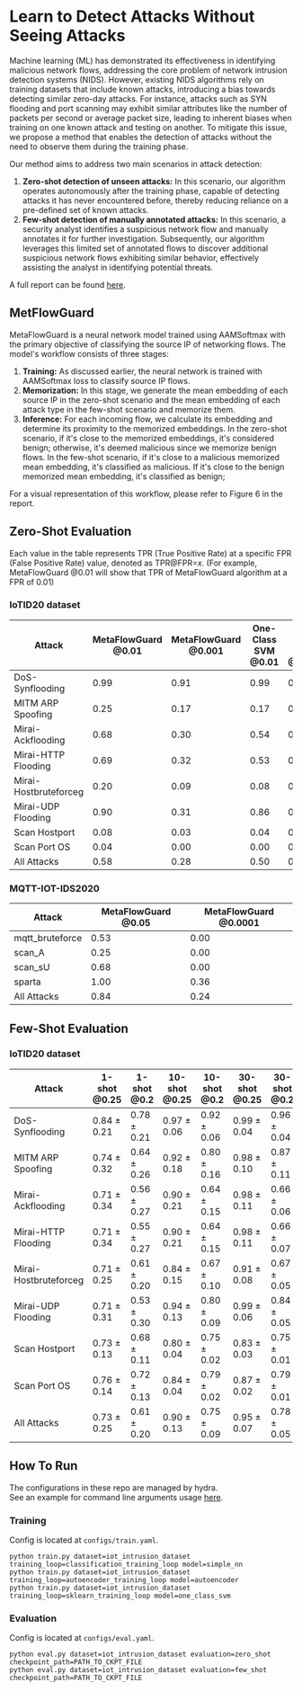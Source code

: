 # Learn to Detect Attacks Without Seeing Attacks

Machine learning (ML) has demonstrated its effectiveness in identifying malicious network flows, addressing the core problem of network intrusion detection systems (NIDS). However, existing NIDS algorithms rely on training datasets that include known attacks, introducing a bias towards detecting similar zero-day attacks. For instance, attacks such as SYN flooding and port scanning may exhibit similar attributes like the number of packets per second or average packet size, leading to inherent biases when training on one known attack and testing on another. To mitigate this issue, we propose a method that enables the detection of attacks without the need to observe them during the training phase.

Our method aims to address two main scenarios in attack detection:
1. **Zero-shot detection of unseen attacks:** In this scenario, our algorithm operates autonomously after the training phase, capable of detecting attacks it has never encountered before, thereby reducing reliance on a pre-defined set of known attacks.
2. **Few-shot detection of manually annotated attacks:** In this scenario, a security analyst identifies a suspicious network flow and manually annotates it for further investigation. Subsequently, our algorithm leverages this limited set of annotated flows to discover additional suspicious network flows exhibiting similar behavior, effectively assisting the analyst in identifying potential threats.

A full report can be found [here](https://github.com/TomerMe2/ZeroAndFewShotMaliciousTraffic/blob/main/report.pdf).

## MetFlowGuard
MetaFlowGuard is a neural network model trained using AAMSoftmax with the primary objective of classifying the source IP of networking flows. The model's workflow consists of three stages:

1. **Training:** As discussed earlier, the neural network is trained with AAMSoftmax loss to classify source IP flows.
2. **Memorization:** In this stage, we generate the mean embedding of each source IP in the zero-shot scenario and the mean embedding of each attack type in the few-shot scenario and memorize them.
3. **Inference:** For each incoming flow, we calculate its embedding and determine its proximity to the memorized embeddings. In the zero-shot scenario, if it's close to the memorized embeddings, it's considered benign; otherwise, it's deemed malicious since we memorize benign flows. In the few-shot scenario, if it's close to a malicious memorized mean embedding, it's classified as malicious. If it's close to the benign memorized mean embedding, it's classified as benign;

For a visual representation of this workflow, please refer to Figure 6 in the report.



## Zero-Shot Evaluation
Each value in the table represents TPR (True Positive Rate) at a specific FPR (False Positive Rate) value, denoted as TPR@FPR=$x$.
(For example, MetaFlowGuard @0.01 will show that TPR of MetaFlowGuard algorithm at a FPR of 0.01)

### IoTID20 dataset
| Attack              | MetaFlowGuard @0.01 | MetaFlowGuard @0.001 | One-Class SVM @0.01 | One-Class SVM @0.001 | Autoencoder @0.01 | Autoencoder @0.001 |
|---------------------|--------------------|---------------------|--------------------|----------------------|-------------------|--------------------|
| DoS-Synflooding     | 0.99               | 0.91                | 0.99               | 0.99                 | 0.99              | 0.99               |
| MITM ARP Spoofing   | 0.25               | 0.17                | 0.17               | 0.00                 | 0.01              | 0.00               |
| Mirai-Ackflooding   | 0.68               | 0.30                | 0.54               | 0.00                 | 0.47              | 0.00               |
| Mirai-HTTP Flooding | 0.69               | 0.32                | 0.53               | 0.00                 | 0.47              | 0.00               |
| Mirai-Hostbruteforceg | 0.20             | 0.09                | 0.08               | 0.00                 | 0.07              | 0.01               |
| Mirai-UDP Flooding  | 0.90               | 0.31                | 0.86               | 0.55                 | 0.78              | 0.56               |
| Scan Hostport       | 0.08               | 0.03                | 0.04               | 0.00                 | 0.05              | 0.00               |
| Scan Port OS        | 0.04               | 0.00                | 0.00               | 0.00                 | 0.01              | 0.00               |
| All Attacks         | 0.58               | 0.28                | 0.50               | 0.27                 | 0.45              | 0.28               |

###  MQTT-IOT-IDS2020
| Attack             | MetaFlowGuard @0.05 | MetaFlowGuard @0.0001 |
|--------------------|---------------------|-----------------------|
| mqtt_bruteforce    | 0.53                | 0.00                  |
| scan_A             | 0.25                | 0.00                  |
| scan_sU            | 0.68                | 0.00                  |
| sparta             | 1.00                | 0.36                  |
| All Attacks        | 0.84                | 0.24                  |


## Few-Shot Evaluation
### IoTID20 dataset

| Attack                | 1-shot @0.25 | 1-shot @0.2 | 10-shot @0.25| 10-shot @0.2 | 30-shot @0.25 | 30-shot @0.2 |
|-----------------------|----------------------|------------------------|-----------------------|-------------------------|------------------------|-------------------------|
| DoS-Synflooding       | 0.84 $\pm$ 0.21      | 0.78 $\pm$ 0.21        | 0.97 $\pm$ 0.06       | 0.92 $\pm$ 0.06         | 0.99 $\pm$ 0.04       | 0.96 $\pm$ 0.04         |
| MITM ARP Spoofing     | 0.74 $\pm$ 0.32      | 0.64 $\pm$ 0.26        | 0.92 $\pm$ 0.18       | 0.80 $\pm$ 0.16         | 0.98 $\pm$ 0.10       | 0.87 $\pm$ 0.11         |
| Mirai-Ackflooding     | 0.71 $\pm$ 0.34      | 0.56 $\pm$ 0.27        | 0.90 $\pm$ 0.21       | 0.64 $\pm$ 0.15         | 0.98 $\pm$ 0.11       | 0.66 $\pm$ 0.06         |
| Mirai-HTTP Flooding   | 0.71 $\pm$ 0.34      | 0.55 $\pm$ 0.27        | 0.90 $\pm$ 0.21       | 0.64 $\pm$ 0.15         | 0.98 $\pm$ 0.11       | 0.66 $\pm$ 0.07         |
| Mirai-Hostbruteforceg | 0.71 $\pm$ 0.25      | 0.61 $\pm$ 0.20        | 0.84 $\pm$ 0.15       | 0.67 $\pm$ 0.10         | 0.91 $\pm$ 0.08       | 0.67 $\pm$ 0.05         |
| Mirai-UDP Flooding    | 0.71 $\pm$ 0.31      | 0.53 $\pm$ 0.30        | 0.94 $\pm$ 0.13       | 0.80 $\pm$ 0.09         | 0.99 $\pm$ 0.06       | 0.84 $\pm$ 0.05         |
| Scan Hostport         | 0.73 $\pm$ 0.13      | 0.68 $\pm$ 0.11        | 0.80 $\pm$ 0.04       | 0.75 $\pm$ 0.02         | 0.83 $\pm$ 0.03       | 0.75 $\pm$ 0.01         |
| Scan Port OS          | 0.76 $\pm$ 0.14      | 0.72 $\pm$ 0.13        | 0.84 $\pm$ 0.04       | 0.79 $\pm$ 0.02         | 0.87 $\pm$ 0.02       | 0.79 $\pm$ 0.01         |
| All Attacks           | 0.73 $\pm$ 0.25      | 0.61 $\pm$ 0.20        | 0.90 $\pm$ 0.13       | 0.75 $\pm$ 0.09         | 0.95 $\pm$ 0.07       | 0.78 $\pm$ 0.05         |


## How To Run
The configurations in these repo are managed by hydra. <br/>
See an example for command line arguments usage [here](https://hydra.cc/docs/0.11/tutorial/simple_cli/).

### Training
Config is located at ```configs/train.yaml```.
```
python train.py dataset=iot_intrusion_dataset training_loop=classification_training_loop model=simple_nn
python train.py dataset=iot_intrusion_dataset training_loop=autoencoder_training_loop model=autoencoder
python train.py dataset=iot_intrusion_dataset training_loop=sklearn_training_loop model=one_class_svm
```

### Evaluation
Config is located at ```configs/eval.yaml```.
```
python eval.py dataset=iot_intrusion_dataset evaluation=zero_shot checkpoint_path=PATH_TO_CKPT_FILE
python eval.py dataset=iot_intrusion_dataset evaluation=few_shot checkpoint_path=PATH_TO_CKPT_FILE
```
